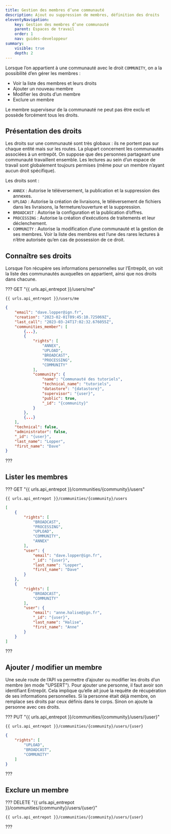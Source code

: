 ```yaml
---
title: Gestion des membres d’une communauté
description: Ajout ou suppression de membres, définition des droits
eleventyNavigation:
    key: Gestion des membres d’une communauté
    parent: Espaces de travail
    order: 1
    nav: guides-developpeur
summary:
    visible: true
    depth: 2
---
```



Lorsque l’on appartient à une communauté avec le droit `COMMUNITY`, on a la possibilité d’en gérer les membres :

- Voir la liste des membres et leurs droits
- Ajouter un nouveau membre
- Modifier les droits d’un membre
- Exclure un membre

Le membre superviseur de la communauté ne peut pas être exclu et possède forcément tous les droits.

## Présentation des droits

Les droits sur une communauté sont très globaux : ils ne portent pas sur chaque entité mais sur les routes. La plupart concernent les communautés associées à un entrepôt. On suppose que des personnes partageant une communauté travaillent ensemble. Les lectures au sein d’un espace de travail sont globalement toujours permises (même pour un membre n’ayant aucun droit spécifique).

Les droits sont :

- `ANNEX` : Autorise le téléversement, la publication et la suppression des annexes.
- `UPLOAD` : Autorise la création de livraisons, le téléversement de fichiers dans les livraisons, la fermeture/ouverture et la suppression.
- `BROADCAST` : Autorise la configuration et la publication d’offres.
- `PROCESSING` : Autorise la création d’exécutions de traitements et leur déclenchement.
- `COMMUNITY` : Autorise la modification d’une communauté et la gestion de ses membres. Voir la liste des membres est l’une des rares lectures à n’être autorisée qu’en cas de possession de ce droit.

## Connaître ses droits

Lorsque l’on récupère ses informations personnelles sur l’Entrepôt, on voit la liste des communautés auxquelles on appartient, ainsi que nos droits dans chacune.


??? GET "{{ urls.api_entrepot }}/users/me"

``` title="Contenu" 
{{ urls.api_entrepot }}/users/me
```

``` json
{
    "email": "dave.lopper@ign.fr",
    "creation": "2023-02-01T09:45:10.725069Z",
    "last_call": "2023-03-24T17:02:32.676055Z",
    "communities_member": [
        {...},
        {
            "rights": [
                "ANNEX",
                "UPLOAD",
                "BROADCAST",
                "PROCESSING",
                "COMMUNITY"
            ],
            "community": {
                "name": "Communauté des tutoriels",
                "technical_name": "tutoriels",
                "datastore": "{datastore}",
                "supervisor": "{user}",
                "public": true,
                "_id": "{community}"
            }
        },
        {...}
    ],
    "technical": false,
    "administrator": false,
    "_id": "{user}",
    "last_name": "Lopper",
    "first_name": "Dave"
}
```
???
<br>

## Lister les membres


??? GET "{{ urls.api_entrepot }}/communities/{community}/users"

``` title="Contenu" 
{{ urls.api_entrepot }}/communities/{community}/users
```

``` json
[
    {
        "rights": [
            "BROADCAST",
            "PROCESSING",
            "UPLOAD",
            "COMMUNITY",
            "ANNEX"
        ],
        "user": {
            "email": "dave.lopper@ign.fr",
            "_id": "{user}",
            "last_name": "Lopper",
            "first_name": "Dave"
        }
    },
    {
        "rights": [
            "BROADCAST",
            "COMMUNITY"
        ],
        "user": {
            "email": "anne.halise@ign.fr",
            "_id": "{user}",
            "last_name": "Halise",
            "first_name": "Anne"
        }
    }
]
```
???
<br>

## Ajouter / modifier un membre

Une seule route de l’API va permettre d’ajouter ou modifier les droits d’un membre (en mode "UPSERT"). Pour ajouter une personne, il faut avoir son identifiant Entrepôt. Cela implique qu’elle ait joué la requête de récupération de ses informations personnelles. Si la personne était déjà membre, on remplace ses droits par ceux définis dans le corps. Sinon on ajoute la personne avec ces droits.

??? PUT "{{ urls.api_entrepot }}/communities/{community}/users/{user}"

``` title="Contenu" 
{{ urls.api_entrepot }}/communities/{community}/users/{user}
```

```json
{
    "rights": [
        "UPLOAD",
        "BROADCAST",
        "COMMUNITY"
    ]
}
```
???
<br>

## Exclure un membre

??? DELETE "{{ urls.api_entrepot }}/communities/{community}/users/{user}"

``` title="Contenu" 
{{ urls.api_entrepot }}/communities/{community}/users/{user}
```

???

